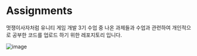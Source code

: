 # Assignments
멋쟁이사자처럼 유니티 게임 개발 3기 수업 중 나온 과제들과 수업과 관련하여 개인적으로 공부한 코드를 업로드 하기 위한 레포지토리 입니다.

![image](https://media-cldnry.s-nbcnews.com/image/upload/rockcms/2022-01/210602-doge-meme-nft-mb-1715-8afb7e.jpg)
